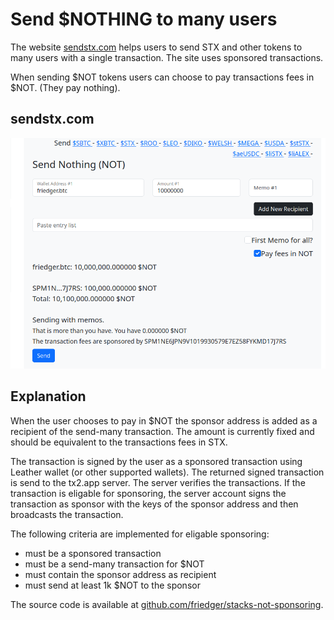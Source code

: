 # Send $NOTHING to many users

The website [sendstx.com](https://sendstx.com) helps users to send STX and other tokens to many users with a single transaction. The site uses sponsored transactions.

When sending $NOT tokens users can choose to pay transactions fees in $NOT. (They pay nothing).

## sendstx.com

![Send Nothing](../img/send-many-not.png)

## Explanation

When the user chooses to pay in $NOT the sponsor address is added as a recipient of the send-many transaction. The amount is currently fixed and should be equivalent to the transactions fees in STX.

The transaction is signed by the user as a sponsored transaction using Leather wallet (or other supported wallets). The returned signed transaction is send to the tx2.app server. The server verifies the transactions. If the transaction is eligable for sponsoring, the server account signs the transaction as sponsor with the keys of the sponsor address and then broadcasts the transaction.

The following criteria are implemented for eligable sponsoring:

- must be a sponsored transaction
- must be a send-many transaction for $NOT
- must contain the sponsor address as recipient
- must send at least 1k $NOT to the sponsor

The source code is available at [github.com/friedger/stacks-not-sponsoring](https://github.com/friedger/stacks-not-sponsoring/blob/main/src/lib/stacks.ts#L101).
